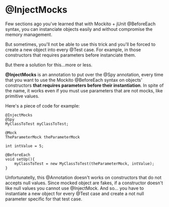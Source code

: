 <h1>@InjectMocks</h1>

Few sections ago you've learned that with Mockito + jUnit @BeforeEach syntax, you can instanciate objects easily and without compromise the memory management.

But sometimes, you'll not be able to use this trick and you'll be forced to create a new object into every @Test case. For example, in those constructors that requires parameters before instanciate them.

But there a solution for this...more or less.

<b>@InjectMocks</b> is an annotation to put over the @Spy annotation, every time that you want to use the Mockito @BeforeEach syntax on objects' constructors <b>that requires parameters before their instantiation</b>. In spite of the name, it works even if you must use parameters that are not mocks, like primitive values. 

Here's a piece of code for example:

```
@InjectMocks
@Spy
MyClassToTest myClassToTest;

@Mock
TheParameterMock theParameterMock

int intValue = 5;

@BeforeEach
void setUp(){
    myClassToTest = new MyClassToTest(theParameterMock, intValue);
}
```

Unfortunatelly, this @Annotation doesn't works on constructors that do not accepts null values. Since mocked object are fakes, if a constructor doesn't like null values you cannot use @InjectMock. And so... you have to instantiate a new object for every @Test case and create a not null parameter specific for that test case.